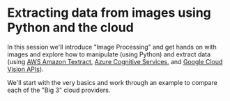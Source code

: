 # Extracting data from images using Python and the cloud

In this session we'll introduce "Image Processing" and get hands on with images and explore how to manipulate (using Python) and extract data (using [AWS Amazon Textract](https://aws.amazon.com/textract), [Azure Cognitive Services](https://azure.microsoft.com/en-gb/services/cognitive-services), and [Google Cloud Vision APIs](https://cloud.google.com/vision)).

We'll start with the very basics and work through an example to compare each of the "Big 3" cloud providers.
